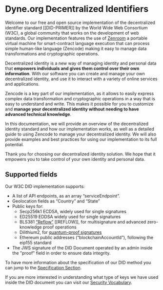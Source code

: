 # Dyne.org Decentralized Identifiers

Welcome to our free and open source implementation of the decentralized identifier standard [[DID-PRIMER]] by the World Wide Web Consortium (W3C), a global community that works on the development of web standards. Our implementation features the use of [Zenroom](https://zenroom.org) a portable virtual machine for smart-contract language execution that can process simple human-like language (Zencode) making it easy to manage data transformations and cryptographic operations.

Decentralized identity is a new way of managing identity and personal data that **empowers individuals and gives them control over their own information**. With our software you can create and manage your own decentralized identity, and use it to interact with a variety of online services and applications.

Zencode is a key part of our implementation, as it allows to easily express complex data transformation and cryptographic operations in a way that is easy to understand and write. This makes it possible for you to customize and **manage your decentralized identity without needing to have advanced technical knowledge**.

In this documentation, we will provide an overview of the decentralized identity standard and how our implementation works, as well as a detailed guide to using Zencode to manage your decentralized identity. We will also provide examples and best practices for using our implementation to its full potential.

Thank you for choosing our decentralized identity solution. We hope that it empowers you to take control of your own identity and personal data.

## Supported fields
Our W3C DID implementation supports:
* A list of API endpoints, as an array “serviceEndpoint”.
* Geolocation fields as “Country” and “State”
* Public keys for:
  * Secp256k1 ECDSA, widely used for single signatures
  * ED25519 EDDSA widely used for single signatures
  * BLS381 [“Reflow”](https://medium.com/think-do-tank/reflow-crypto-material-passports-for-the-circular-economy-d75b3aa63678) [[REFLOW]], for multisignature and advanced zero-knowledge proof operations
  * Dilithium2, for [quantum-proof signatures](https://medium.com/think-do-tank/quantum-proof-cryptography-e23b165b3bbd)
  * Ethereum public addresses (“blockchainAccountId”), following the eip155 standard 
* The JWS signature of the DID Document operated by an admin inside the "proof" field in order to ensure data integrity.

To have more information about the specification of our DID method you can jump to the [Specification Section](/specification#specification).

If you are more interested in understanding what type of keys we have used inside the DID document you can visit our [Security Vocabulary](/specification#dyne-org-s-w3c-did-security-vocabulary).
